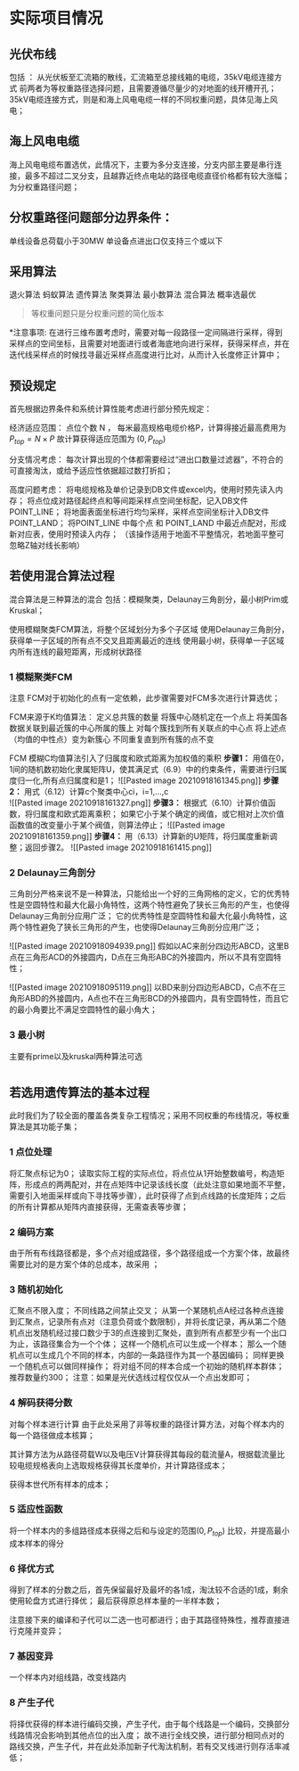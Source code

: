 # 实际项目情况
 
## 光伏布线  
包括 ： 从光伏板至汇流箱的散线，汇流箱至总接线箱的电缆，35kV电缆连接方式
 前两者为等权重路径选择问题，且需要遵循尽量少的对地面的线开槽开孔；
 35kV电缆连接方式，则是和海上风电电缆一样的不同权重问题，具体见海上风电；
  
## 海上风电电缆
海上风电电缆布置选优，此情况下，主要为多分支连接，分支内部主要是串行连接，最多不超过二叉分支，且越靠近终点电站的路径电缆直径价格都有较大涨幅；
为分权重路径问题；
 
## 分权重路径问题部分边界条件：
单线设备总荷载小于30MW
单设备点进出口仅支持三个或以下

## 采用算法
退火算法   蚂蚁算法    遗传算法  聚类算法   最小数算法   混合算法
概率选最优 

> 等权重问题只是分权重问题的简化版本

*注意事项:
在进行三维布置考虑时，需要对每一段路径一定间隔进行采样，得到采样点的空间坐标，且需要对地面进行或者海底地向进行采样，获得采样点，并在迭代线采样点的时候找寻最近采样点高度进行比对，从而计入长度修正计算中；


## 预设规定
首先根据边界条件和系统计算性能考虑进行部分预先规定：

经济适应范围：
点位个数 N  ， 每米最高规格电缆价格P，计算得接近最高费用为 $P_{top}= N×P$ 
故计算获得适应范围为 $(0,P_{top})$  

分支情况考虑：
每次计算出现的个体都需要经过“进出口数量过滤器”，不符合的可直接淘汰，或给予适应性依据超过数打折扣；

高度问题考虑：
将电缆规格及单价记录到DB文件或excel内，使用时预先读入内存；
将点位成对路径起终点和等间距采样点空间坐标配，记入DB文件POINT_LINE；
将地面表面坐标进行均匀采样，采样点空间坐标计入DB文件POINT_LAND；
将POINT_LINE 中每个点 和 POINT_LAND 中最近点配对，形成新对应表，使用时预读入内存； （该操作适用于地面不平整情况，若地面平整可忽略Z轴对线长影响）

## 若使用混合算法过程
混合算法是三种算法的混合
包括：模糊聚类，Delaunay三角剖分，最小树Prim或Kruskal；

使用模糊聚类FCM算法，将整个区域划分为多个子区域
使用Delaunay三角剖分，获得单一子区域的所有点不交叉且距离最近的连线
使用最小树，获得单一子区域内所有连线的最短距离，形成树状路径

### 1 模糊聚类FCM
注意 FCM对于初始化的点有一定依赖，此步骤需要对FCM多次进行计算选优；

FCM来源于K均值算法：
定义总共簇的数量
将簇中心随机定在一个点上
将美国各数据关联到最近簇的中心所属的簇上
对每个簇找到所有关联点的中心点
将上述点（均值的中性点）变为新簇心
不同重复直到所有簇的点不变

FCM 模糊C均值算法引入了归属度和欧式距离为加权值的乘积
**步骤1：** 用值在0，1间的随机数初始化隶属矩阵U，使其满足式（6.9）中的约束条件，需要进行归属度归一化,所有点归属度和是1；
![[Pasted image 20210918161345.png]]
**步骤2：** 用式（6.12）计算c个聚类中心ci，i=1,…,c  
![[Pasted image 20210918161327.png]]
**步骤3：** 根据式（6.10）计算价值函数，将归属度和欧式距离乘积；
如果它小于某个确定的阀值，或它相对上次价值函数值的改变量小于某个阀值，则算法停止； 
![[Pasted image 20210918161359.png]]
**步骤4：** 用（6.13）计算新的U矩阵，将归属度重新调整；返回步骤2。
![[Pasted image 20210918161415.png]]

### 2 Delaunay三角剖分
三角剖分严格来说不是一种算法，只能给出一个好的三角网格的定义，它的优秀特性是空圆特性和最大化最小角特性，这两个特性避免了狭长三角形的产生，也使得Delaunay三角剖分应用广泛；
它的优秀特性是空圆特性和最大化最小角特性，这两个特性避免了狭长三角形的产生，也使得Delaunay三角剖分应用广泛；

![[Pasted image 20210918094939.png]]
假如以AC来剖分四边形ABCD，这里B点在三角形ACD的外接圆内，D点在三角形ABC的外接圆内，所以不具有空圆特性；

![[Pasted image 20210918095119.png]]
以BD来剖分四边形ABCD，C点不在三角形ABD的外接圆内，A点也不在三角形BCD的外接圆内，具有空圆特性，而且它的最小角要比不满足空圆特性的最小角大； 



### 3 最小树
主要有prime以及kruskal两种算法可选

 
 
 
 #
#
## 若选用遗传算法的基本过程
 此时我们为了较全面的覆盖各类复杂工程情况；采用不同权重的布线情况，等权重算法是其功能子集；
 
### 1 点位处理
将汇聚点标记为0；
读取实际工程的实际点位，将点位从1开始整数编号，构造矩阵，形成点的两两配对，并在点矩阵中记录该线长度（此处注意如果地面不平整，需要引入地面采样或向下寻找等步骤），此时获得了点到点线路的长度矩阵；之后的所有计算都从矩阵内直接获得，无需查表等步骤；

### 2 编码方案
由于所有布线路径都是，多个点对组成路径，多个路径组成一个方案个体，故最终需要比对的是方案个体的总成本，故采用 ；

### 3 随机初始化
汇聚点不限入度；
不同线路之间禁止交叉；
从第一个某随机点A经过各种点连接到汇聚点，记录所有点对（注意负荷或个数限制），并将长度记录，再从第二个随机点出发随机经过接口数少于3的点连接到汇聚处，直到所有点都至少有一个出口为止，该路径集合为一个个体；
这样一个随机点可以生成一个样本；
那么一个随机点可以生成几个不同的样本，内部的一条路径作为其一个基因编码；
同样更换一个随机点可以做同样操作；
将对组不同的样本合成一个初始的随机样本群体；
推荐数量约300；
注意：如果是光伏选线过程仅仅从一个点出发即可；

### 4 解码获得分数
对每个样本进行计算
由于此处采用了非等权重的路径计算方法，对每个样本内的每一个路径做成本核算；

其计算方法为从路径荷载W以及电压V计算获得其每段的载流量A，根据载流量比较电缆规格表向上选取规格获得其长度单价，并计算路径成本；

获得本世代所有样本的成本；


### 5 适应性函数

将一个样本内的多组路径成本获得之后和与设定的范围$(0,P_{top})$  比较，并提高最小成本样本的得分
 
### 6 择优方式
得到了样本的分数之后，首先保留最好及最坏的各1成，淘汰较不合适的1成，剩余使用轮盘方式进行择优；
最后获得原总样本量的一半样本数；

注意接下来的编译和子代可以二选一也可都进行；由于其路径特殊性，推荐直接进行克隆并变异；

### 7 基因变异
一个样本内对组线路，改变线路内

### 8 产生子代

将择优获得的样本进行编码交换，产生子代，由于每个线路是一个编码，交换部分线路情况会影响到其他点位的出入度；
故不进行全线交换，进行部分相同点对的路线交换，产生子代，并在此处添加新子代淘汰机制，若有交叉线进行则存活率减低；



